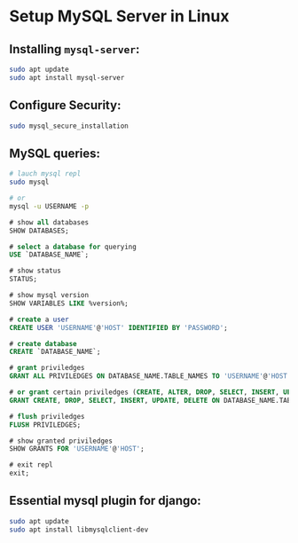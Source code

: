 # Setup MySQL Server in Linux

## Installing `mysql-server`:

```bash
sudo apt update
sudo apt install mysql-server
```

## Configure Security:

```bash
sudo mysql_secure_installation
```

## MySQL queries:

```bash
# lauch mysql repl
sudo mysql

# or
mysql -u USERNAME -p
```

```sql
# show all databases
SHOW DATABASES;

# select a database for querying
USE `DATABASE_NAME`;

# show status
STATUS;

# show mysql version
SHOW VARIABLES LIKE %version%;

# create a user
CREATE USER 'USERNAME'@'HOST' IDENTIFIED BY 'PASSWORD';

# create database
CREATE `DATABASE_NAME`;

# grant priviledges
GRANT ALL PRIVILEDGES ON DATABASE_NAME.TABLE_NAMES TO 'USERNAME'@'HOST';

# or grant certain priviledges (CREATE, ALTER, DROP, SELECT, INSERT, UPDATE, DELETE, REFERENCES)
GRANT CREATE, DROP, SELECT, INSERT, UPDATE, DELETE ON DATABASE_NAME.TABLE_NAME TO 'USERNAME'@'HOST';

# flush priviledges
FLUSH PRIVILEDGES;

# show granted priviledges
SHOW GRANTS FOR 'USERNAME'@'HOST';

# exit repl
exit;
```

## Essential mysql plugin for django:

```bash
sudo apt update
sudo apt install libmysqlclient-dev
```
